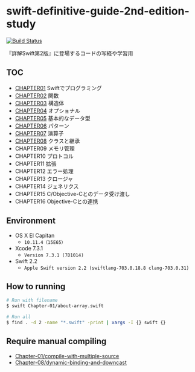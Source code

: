 # swift-definitive-guide-2nd-edition-study

[![Build Status](https://travis-ci.org/raimon49/swift-definitive-guide-2nd-edition-study.svg?branch=master)](https://travis-ci.org/raimon49/swift-definitive-guide-2nd-edition-study)

『詳解Swift第2版』に登場するコードの写経や学習用

## TOC

* [CHAPTER01](Chapter-01) Swiftでプログラミング
* [CHAPTER02](Chapter-02) 関数
* [CHAPTER03](Chapter-03) 構造体
* [CHAPTER04](Chapter-04) オプショナル
* [CHAPTER05](Chapter-05) 基本的なデータ型
* [CHAPTER06](Chapter-06) パターン
* [CHAPTER07](Chapter-07) 演算子
* [CHAPTER08](Chapter-08) クラスと継承
* CHAPTER09 メモリ管理
* CHAPTER10 プロトコル
* CHAPTER11 拡張
* CHAPTER12 エラー処理
* CHAPTER13 クロージャ
* CHAPTER14 ジェネリクス
* CHAPTER15 C/Objective-Cとのデータ受け渡し
* CHAPTER16 Objective-Cとの連携

## Environment

* OS X El Capitan
    * `10.11.4（15E65）`
* Xcode 7.3.1
    * `Version 7.3.1 (7D1014)`
* Swift 2.2
    * `Apple Swift version 2.2 (swiftlang-703.0.18.8 clang-703.0.31)`

## How to running

```sh
# Run with filename
$ swift Chapter-01/about-array.swift

# Run all
$ find . -d 2 -name "*.swift" -print | xargs -I {} swift {}
```

## Require manual compiling

* [Chapter-01/compile-with-multiple-source](Chapter-01/compile-with-multiple-source)
* [Chapter-08/dynamic-binding-and-downcast](Chapter-08/dynamic-binding-and-downcast)
